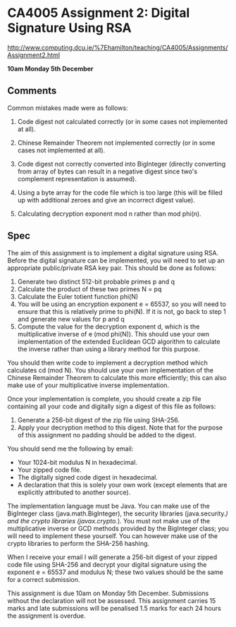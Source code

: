 # CA4005 Assignment 2: Digital Signature Using RSA
http://www.computing.dcu.ie/%7Ehamilton/teaching/CA4005/Assignments/Assignment2.html

**10am Monday 5th December**

## Comments
Common mistakes made were as follows:

1. Code digest not calculated correctly (or in some cases not implemented at all).

2. Chinese Remainder Theorem not implemented correctly (or in some cases not implemented at all).

3. Code digest not correctly converted into BigInteger (directly converting  from array of bytes can result in a negative digest since two's complement representation is assumed).

4. Using a byte array for the code file which is too large (this will be filled up with additional zeroes and give an incorrect digest value).

5. Calculating decryption exponent mod n rather than mod phi(n).

## Spec

The aim of this assignment is to implement a digital signature using RSA. Before the digital signature can be implemented, you will need to set up an appropriate public/private RSA key pair. This should be done as follows:

1. Generate two distinct 512-bit probable primes p and q
2. Calculate the product of these two primes N = pq
3. Calculate the Euler totient function phi(N)
4. You will be using an encryption exponent e = 65537, so you will need to ensure that this is relatively prime to phi(N). If it is not, go back to step 1 and generate new values for p and q
5. Compute the value for the decryption exponent d, which is the multiplicative inverse of e (mod phi(N)). This should use your own implementation of the extended Euclidean GCD algorithm to calculate the inverse rather than using a library method for this purpose.

You should then write code to implement a decryption method which calculates cd (mod N). You should use your own implementation of the Chinese Remainder Theorem to calculate this more efficiently; this can also make use of your multiplicative inverse implementation.

Once your implementation is complete, you should create a zip file containing all your code and digitally sign a digest of this file as follows:

1. Generate a 256-bit digest of the zip file using SHA-256.
2. Apply your decryption method to this digest. Note that for the purpose of this assignment no padding should be added to the digest.

You should send me the following by email:

- Your 1024-bit modulus N in hexadecimal.
- Your zipped code file.
- The digitally signed code digest in hexadecimal.
- A declaration that this is solely your own work (except elements that are explicitly attributed to another source).

The implementation language must be Java. You can make use of the BigInteger class (java.math.BigInteger), the security libraries (java.security.*) and the crypto libraries (javax.crypto.*). You must not make use of the multiplicative inverse or GCD methods provided by the BigInteger class; you will need to implement these yourself. You can however make use of the crypto libraries to perform the SHA-256 hashing.

When I receive your email I will generate a 256-bit digest of your zipped code file using SHA-256 and decrypt your digital signature using the exponent e = 65537 and modulus N; these two values should be the same for a correct submission.

This assignment is due 10am on Monday 5th December. Submissions without the declaration will not be assessed. This assignment carries 15 marks and late submissions will be penalised 1.5 marks for each 24 hours the assignment is overdue.

